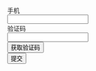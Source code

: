 <div class="layui-form">  
  <div class="layui-form-item">
    <label class="layui-form-label">手机</label>
    <div class="layui-input-block">
      <input type="tel" name="phone" lay-verify="required|phone" class="layui-input" id="validate-phone">
    </div>
  </div>
  <div class="layui-form-item">
    <label class="layui-form-label">验证码</label>
    <div class="layui-input-inline">
      <input type="text" name="vercode" lay-verify="required" class="layui-input">
    </div>
    <div class="layui-inline"> 
      <button type="button" class="layui-btn layui-btn-primary" id="validate-get-vercode">获取验证码</button>
    </div>
  </div>
  <div class="layui-form-item">
    <div class="layui-input-block">
      <button class="layui-btn" lay-submit lay-filter="demo-validate">提交</button>
    </div>
  </div>
</div>

<!-- import layui --> 
<script>
layui.use(function(){
  var $ = layui.$;
  var form = layui.form;
  var layer = layui.layer;
  
  // 点击获取验证码
  $('#validate-get-vercode').on('click', function(){
    var isValid = form.validate('#validate-phone');  // 主动触发验证，v2.7.0 新增 
    // 验证通过
    if(isValid){
      layer.msg('手机号规则验证通过');
      // 此处可继续书写「发送验证码」等后续逻辑
      // …
    }
  });

  // 提交事件
  form.on('submit(demo-validate)', function(data){
    var field = data.field; // 获取表单字段值

    // 显示填写结果，仅作演示用
    layer.alert(JSON.stringify(field), {
      title: '当前填写的字段值'
    });

    // 此处可执行 Ajax 等操作
    // …

    return false; // 阻止默认 form 跳转
  });
});
</script>